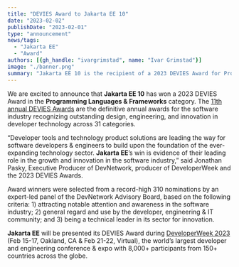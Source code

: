 ```yaml
---
title: "DEVIES Award to Jakarta EE 10"
date: "2023-02-02"
publishDate: "2023-02-01"
type: "announcement"
news/tags:
  - "Jakarta EE"
  - "Award"
authors: [{gh_handle: "ivargrimstad", name: "Ivar Grimstad"}]
image: "./banner.png"
summary: "Jakarta EE 10 is the recipient of a 2023 DEVIES Award for Programming Languages & Frameworks recognizing outstanding design, engineering, and innovation in developer technology."
---
```


We are excited to announce that **Jakarta EE 10** has won a 2023 DEVIES Award in the **Programming Languages & Frameworks** category. The [11th annual DEVIES Awards](https://www.developerweek.com/awards/) are the definitive annual awards for the software industry recognizing outstanding design, engineering, and innovation in developer technology across 31 categories.

“Developer tools and technology product solutions are leading the way for software developers & engineers to build upon the foundation of the ever-expanding technology sector. **Jakarta EE**’s win is evidence of their leading role in the growth and innovation in the software industry,” said Jonathan Pasky, Executive Producer of DevNetwork, producer of DeveloperWeek and the 2023 DEVIES Awards.

Award winners were selected from a record-high 310 nominations by an expert-led panel of the DevNetwork Advisory Board, based on the following criteria: 1) attracting notable attention and awareness in the software industry; 2) general regard and use by the developer, engineering & IT community; and 3) being a technical leader in its sector for innovation.

**Jakarta EE** will be presented its DEVIES Award during [DeveloperWeek 2023](https://www.developerweek.com/) (Feb 15-17, Oakland, CA & Feb 21-22, Virtual), the world’s largest developer and engineering conference & expo with 8,000+ participants from 150+ countries across the globe.